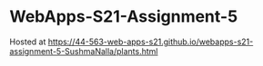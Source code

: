 # WebApps-S21-Assignment-5
Hosted at https://44-563-web-apps-s21.github.io/webapps-s21-assignment-5-SushmaNalla/plants.html